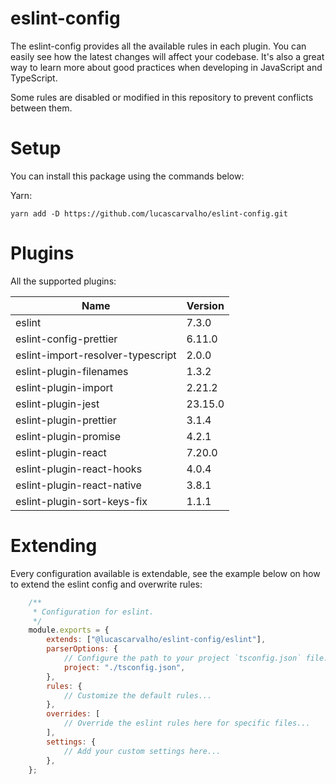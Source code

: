 # eslint-config

The eslint-config provides all the available rules in each plugin. You can easily see how the latest changes will affect your codebase. It's also a great way to learn more about good practices when developing in JavaScript and TypeScript.

Some rules are disabled or modified in this repository to prevent conflicts between them.

# Setup

You can install this package using the commands below:

Yarn:

    yarn add -D https://github.com/lucascarvalho/eslint-config.git
    
# Plugins

All the supported plugins:

| Name                              | Version |
|-----------------------------------|---------|
| eslint                            | 7.3.0   |
| eslint-config-prettier            | 6.11.0  |
| eslint-import-resolver-typescript | 2.0.0   |
| eslint-plugin-filenames           | 1.3.2   |
| eslint-plugin-import              | 2.21.2  |
| eslint-plugin-jest                | 23.15.0 |
| eslint-plugin-prettier            | 3.1.4   |
| eslint-plugin-promise             | 4.2.1   |
| eslint-plugin-react               | 7.20.0  |
| eslint-plugin-react-hooks         | 4.0.4   |
| eslint-plugin-react-native        | 3.8.1   |
| eslint-plugin-sort-keys-fix       | 1.1.1   |

# Extending

Every configuration available is extendable, see the example below on how to extend the eslint config and overwrite rules:

```javascript
    /**
     * Configuration for eslint.
     */
    module.exports = {
        extends: ["@lucascarvalho/eslint-config/eslint"],
        parserOptions: {
            // Configure the path to your project `tsconfig.json` file.
            project: "./tsconfig.json",
        },
        rules: {
            // Customize the default rules...
        },
        overrides: [
            // Override the eslint rules here for specific files...
        ],
        settings: {
            // Add your custom settings here...
        },
    };
```
